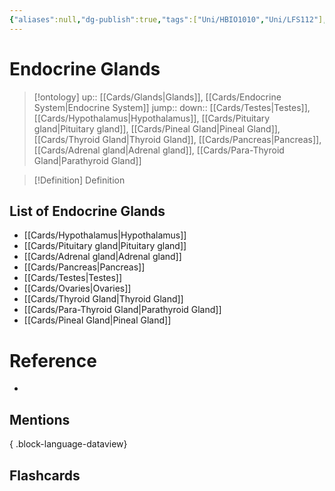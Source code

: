 ```yaml
---
{"aliases":null,"dg-publish":true,"tags":["Uni/HBIO1010","Uni/LFS112"],"permalink":"/cards/endocrine-glands/","dgPassFrontmatter":true}
---
```


# Endocrine Glands

> [!ontology]
> up:: [[Cards/Glands\|Glands]], [[Cards/Endocrine System\|Endocrine System]]
> jump:: 
> down:: [[Cards/Testes\|Testes]], [[Cards/Hypothalamus\|Hypothalamus]], [[Cards/Pituitary gland\|Pituitary gland]], [[Cards/Pineal Gland\|Pineal Gland]], [[Cards/Thyroid Gland\|Thyroid Gland]], [[Cards/Pancreas\|Pancreas]], [[Cards/Adrenal gland\|Adrenal gland]], [[Cards/Para-Thyroid Gland\|Parathyroid Gland]]

> [!Definition] Definition
> 

## List of Endocrine Glands

- [[Cards/Hypothalamus\|Hypothalamus]]
- [[Cards/Pituitary gland\|Pituitary gland]]
- [[Cards/Adrenal gland\|Adrenal gland]]
- [[Cards/Pancreas\|Pancreas]]
- [[Cards/Testes\|Testes]]
- [[Cards/Ovaries\|Ovaries]]
- [[Cards/Thyroid Gland\|Thyroid Gland]]
- [[Cards/Para-Thyroid Gland\|Parathyroid Gland]]
- [[Cards/Pineal Gland\|Pineal Gland]]

# Reference
- 

## Mentions

{ .block-language-dataview}

## Flashcards
